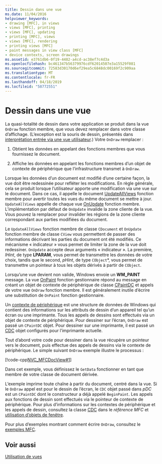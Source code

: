 ```yaml
---
title: Dessin dans une vue
ms.date: 11/04/2016
helpviewer_keywords:
- drawing [MFC], in views
- views [MFC], printing
- views [MFC], updating
- printing [MFC], views
- views [MFC], rendering
- printing views [MFC]
- paint messages in view class [MFC]
- device contexts, screen drawings
ms.assetid: e3761db6-0f19-4482-a4cd-ac38ef7c4d3a
ms.openlocfilehash: bc461347b56379976cdf62014507e3a15529f081
ms.sourcegitcommit: 72583d30170d6ef29ea5c6848dc00169f2c909aa
ms.translationtype: MT
ms.contentlocale: fr-FR
ms.lasthandoff: 04/18/2019
ms.locfileid: "58772551"
---
```

# <a name="drawing-in-a-view"></a>Dessin dans une vue

La quasi-totalité de dessin dans votre application se produit dans la vue `OnDraw` fonction membre, que vous devez remplacer dans votre classe d’affichage. (L’exception est la souris de dessin, présentés dans [interprétation entrée via une vue utilisateur](../mfc/interpreting-user-input-through-a-view.md).) Votre `OnDraw` remplacer :

1. Obtient les données en appelant des fonctions membres que vous fournissez le document.

1. Affiche les données en appelant les fonctions membres d’un objet de contexte de périphérique que l’infrastructure transmet à `OnDraw`.

Lorsque les données d’un document est modifié d’une certaine façon, la vue doit être redessinée pour refléter les modifications. En règle générale, cela se produit lorsque l’utilisateur apporte une modification via une vue sur le document. Dans ce cas, il appelle le document [UpdateAllViews](../mfc/reference/cdocument-class.md#updateallviews) fonction membre pour avertir toutes les vues du même document se mettre à jour. `UpdateAllViews` appelle de chaque vue [OnUpdate](../mfc/reference/cview-class.md#onupdate) fonction membre. L’implémentation par défaut de `OnUpdate` invalide la zone cliente de la vue. Vous pouvez la remplacer pour invalider les régions de la zone cliente correspondant aux parties modifiées du document.

Le `UpdateAllViews` fonction membre de classe `CDocument` et `OnUpdate` fonction membre de classe `CView` vous permettent de passer des informations décrivant les parties du document ont été modifiés. Ce mécanisme « indicateur » vous permet de limiter la zone de la vue doit redessiner. `OnUpdate` accepte deux arguments « indicateur ». La première, *lHint*, de type **LPARAM**, vous permet de transmettre les données de votre choix, tandis que le second, *pHint*, de type `CObject`*, vous permet de transmettre un pointeur à tous les objets dérivés à partir de `CObject`.

Lorsqu’une vue devient non valide, Windows envoie un **WM_PAINT** message. La vue [OnPaint](../mfc/reference/cwnd-class.md#onpaint) fonction gestionnaire répond au message en créant un objet de contexte de périphérique de classe [CPaintDC](../mfc/reference/cpaintdc-class.md) et appels de votre vue `OnDraw` fonction membre. Il est généralement inutile d’écrire une substitution de `OnPaint` fonction gestionnaire.

Un [contexte de périphérique](../mfc/device-contexts.md) est une structure de données de Windows qui contient des informations sur les attributs de dessin d’un appareil tel qu’un écran ou une imprimante. Tous les appels de dessins sont effectués via un objet de contexte de périphérique. Pour dessiner sur l’écran, `OnDraw` est passé un `CPaintDC` objet. Pour dessiner sur une imprimante, il est passé un [CDC](../mfc/reference/cdc-class.md) objet configurés pour l’imprimante actuelle.

Tout d’abord votre code pour dessiner dans la vue récupère un pointeur vers le document, puis effectue des appels de dessins via le contexte de périphérique. Le simple suivant `OnDraw` exemple illustre le processus :

[!code-cpp[NVC_MFCDocView#1](../mfc/codesnippet/cpp/drawing-in-a-view_1.cpp)]

Dans cet exemple, vous définissez le `GetData` fonctionner en tant que membre de votre classe de document dérivée.

L’exemple imprime toute chaîne à partir du document, centré dans la vue. Si le `OnDraw` appel est pour le dessin de l’écran, le `CDC` objet passé dans *pDC* est un `CPaintDC` dont le constructeur a déjà appelé `BeginPaint`. Les appels aux fonctions de dessin sont effectués via le pointeur de contexte de périphérique. Pour plus d’informations sur les contextes de périphérique et les appels de dessin, consultez la classe [CDC](../mfc/reference/cdc-class.md) dans le *référence MFC* et [utilisation d’objets de fenêtre](../mfc/working-with-window-objects.md).

Pour plus d’exemples montrant comment écrire `OnDraw`, consultez le [exemples MFC](../overview/visual-cpp-samples.md).

## <a name="see-also"></a>Voir aussi

[Utilisation de vues](../mfc/using-views.md)
